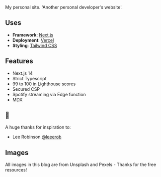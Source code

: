 My personal site. 'Another personal developer's website'.

## Uses

- **Framework**: [Next.js](https://nextjs.org/)
- **Deployment**: [Vercel](https://vercel.com)
- **Styling**: [Tailwind CSS](https://tailwindcss.com/)

## Features

- Next.js 14
- Strict Typescript
- 99 to 100 in Lighthouse scores
- Secured CSP
- Spotify streaming via Edge function
- MDX

## 🙏

A huge thanks for inspiration to:

- Lee Robinson [@leeerob](https://twitter.com/leeerob)

## Images

All images in this blog are from Unsplash and Pexels - Thanks for the free resources!
